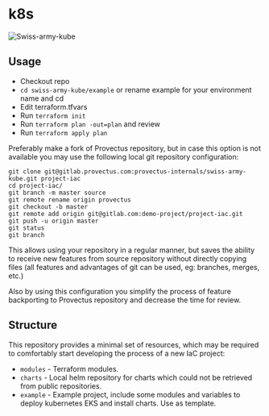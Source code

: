 # k8s

![Swiss-army-kube](https://github.com/provectus/swiss-army-kube/raw/poc/logo-swiss-army.png)

## Usage
- Checkout repo
- `cd swiss-army-kube/example` or rename example for your environment name and cd
- Edit terraform.tfvars
- Run `terraform init`
- Run `terraform plan -out=plan` and review
- Run `terraform apply plan`

Preferably make a fork of Provectus repository, but in case this option is not available you may use the following local git repository configuration:
```
git clone git@gitlab.provectus.com:provectus-internals/swiss-army-kube.git project-iac
cd project-iac/
git branch -m master source
git remote rename origin provectus
git checkout -b master
git remote add origin git@gitlab.com:demo-project/project-iac.git
git push -u origin master
git status
git branch
```

This allows using your repository in a regular manner, but saves the ability to receive new features from source repository without directly copying files (all features and advantages of git can be used, eg: branches, merges, etc.)

Also by using this configuration you simplify the process of feature backporting to Provectus repository and decrease the time for review.

## Structure
This repository provides a minimal set of resources, which may be required to comfortably start developing the process of a new IaC project:
 - `modules` - Terraform modules.
 - `charts`  - Local helm repository for charts which could not be retrieved from public repositories.
 - `example` - Example project, include some modules and variables to deploy kubernetes EKS and install charts. Use as template.

